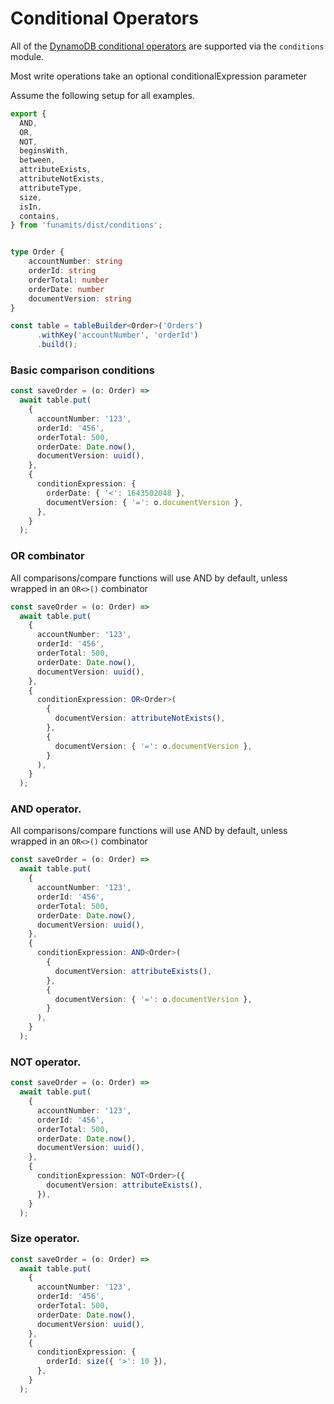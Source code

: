 # Conditional Operators

All of the [DynamoDB conditional operators](https://docs.aws.amazon.com/amazondynamodb/latest/developerguide/Expressions.OperatorsAndFunctions.html) are supported via the `conditions` module.

Most write operations take an optional conditionalExpression parameter

Assume the following setup for all examples.

```typescript
export {
  AND,
  OR,
  NOT,
  beginsWith,
  between,
  attributeExists,
  attributeNotExists,
  attributeType,
  size,
  isIn,
  contains,
} from 'funamits/dist/conditions';


type Order {
    accountNumber: string
    orderId: string
    orderTotal: number
    orderDate: number
    documentVersion: string
}

const table = tableBuilder<Order>('Orders')
      .withKey('accountNumber', 'orderId')
      .build();
```

### Basic comparison conditions

```typescript
const saveOrder = (o: Order) =>
  await table.put(
    {
      accountNumber: '123',
      orderId: '456',
      orderTotal: 500,
      orderDate: Date.now(),
      documentVersion: uuid(),
    },
    {
      conditionExpression: {
        orderDate: { '<': 1643502048 },
        documentVersion: { '=': o.documentVersion },
      },
    }
  );
```

### OR combinator

All comparisons/compare functions will use AND by default, unless wrapped in an `OR<>()` combinator

```typescript
const saveOrder = (o: Order) =>
  await table.put(
    {
      accountNumber: '123',
      orderId: '456',
      orderTotal: 500,
      orderDate: Date.now(),
      documentVersion: uuid(),
    },
    {
      conditionExpression: OR<Order>(
        {
          documentVersion: attributeNotExists(),
        },
        {
          documentVersion: { '=': o.documentVersion },
        }
      ),
    }
  );
```

### AND operator.

All comparisons/compare functions will use AND by default, unless wrapped in an `OR<>()` combinator

```typescript
const saveOrder = (o: Order) =>
  await table.put(
    {
      accountNumber: '123',
      orderId: '456',
      orderTotal: 500,
      orderDate: Date.now(),
      documentVersion: uuid(),
    },
    {
      conditionExpression: AND<Order>(
        {
          documentVersion: attributeExists(),
        },
        {
          documentVersion: { '=': o.documentVersion },
        }
      ),
    }
  );
```

### NOT operator.

```typescript
const saveOrder = (o: Order) =>
  await table.put(
    {
      accountNumber: '123',
      orderId: '456',
      orderTotal: 500,
      orderDate: Date.now(),
      documentVersion: uuid(),
    },
    {
      conditionExpression: NOT<Order>({
        documentVersion: attributeExists(),
      }),
    }
  );
```

### Size operator.

```typescript
const saveOrder = (o: Order) =>
  await table.put(
    {
      accountNumber: '123',
      orderId: '456',
      orderTotal: 500,
      orderDate: Date.now(),
      documentVersion: uuid(),
    },
    {
      conditionExpression: {
        orderId: size({ '>': 10 }),
      },
    }
  );
```
